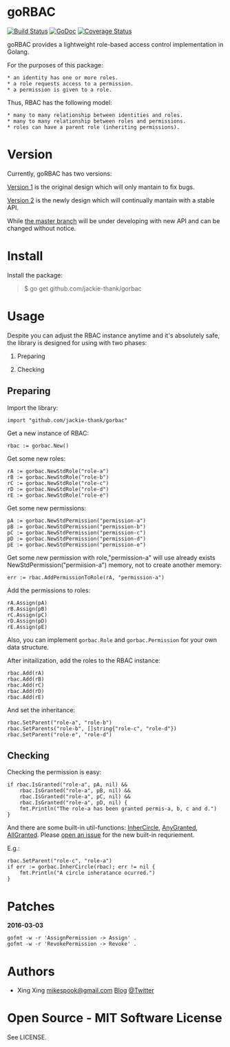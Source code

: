 goRBAC 
======

[![Build Status](https://travis-ci.org/mikespook/gorbac.png?branch=master)](https://travis-ci.org/mikespook/gorbac)
[![GoDoc](https://godoc.org/github.com/mikespook/gorbac?status.png)](https://godoc.org/github.com/mikespook/gorbac)
[![Coverage Status](https://coveralls.io/repos/github/mikespook/gorbac/badge.svg?branch=master)](https://coveralls.io/github/mikespook/gorbac?branch=master)

goRBAC provides a lightweight role-based access control implementation
in Golang.

For the purposes of this package:

	* an identity has one or more roles.
	* a role requests access to a permission.
	* a permission is given to a role.

Thus, RBAC has the following model:

	* many to many relationship between identities and roles.
	* many to many relationship between roles and permissions.
	* roles can have a parent role (inheriting permissions).

Version
=======

Currently, goRBAC has two versions:

[Version 1](https://github.com/mikespook/gorbac/tree/v1.dev) is the original design which will only mantain to fix bugs.

[Version 2](https://github.com/mikespook/gorbac/tree/v2.dev) is the newly design which will continually mantain with a stable API.


While [the master branch](https://github.com/mikespook/gorbac) will be under developing with new API and can be changed without notice.


Install
=======

Install the package:

> $ go get github.com/jackie-thank/gorbac
	
Usage
=====

Despite you can adjust the RBAC instance anytime and it's absolutely safe, the library is designed for using with two phases:

1. Preparing

2. Checking

Preparing
---------

Import the library:

	import "github.com/jackie-thank/gorbac"

Get a new instance of RBAC:

	rbac := gorbac.New()

Get some new roles:

	rA := gorbac.NewStdRole("role-a")
	rB := gorbac.NewStdRole("role-b")
	rC := gorbac.NewStdRole("role-c")
	rD := gorbac.NewStdRole("role-d")
	rE := gorbac.NewStdRole("role-e")

Get some new permissions:

	pA := gorbac.NewStdPermission("permission-a")
	pB := gorbac.NewStdPermission("permission-b")
	pC := gorbac.NewStdPermission("permission-c")
	pD := gorbac.NewStdPermission("permission-d")
	pE := gorbac.NewStdPermission("permission-e")
	
Get some new permission with role,"permission-a" will use already exists NewStdPermission("permiision-a") memory, not to create another memory:
	
	err := rbac.AddPermissionToRole(rA, "permission-a")
	
Add the permissions to roles:

	rA.Assign(pA)
	rB.Assign(pB)
	rC.Assign(pC)
	rD.Assign(pD)
	rE.Assign(pE)

Also, you can implement `gorbac.Role` and `gorbac.Permission` for your own data structure.

After initailization, add the roles to the RBAC instance:

	rbac.Add(rA)
	rbac.Add(rB)
	rbac.Add(rC)
	rbac.Add(rD)
	rbac.Add(rE)

And set the inheritance:

	rbac.SetParent("role-a", "role-b")
	rbac.SetParents("role-b", []string{"role-c", "role-d"})
	rbac.SetParent("role-e", "role-d")

Checking
--------

Checking the permission is easy:

	if rbac.IsGranted("role-a", pA, nil) &&
		rbac.IsGranted("role-a", pB, nil) &&
		rbac.IsGranted("role-a", pC, nil) &&
		rbac.IsGranted("role-a", pD, nil) {
		fmt.Println("The role-a has been granted permis-a, b, c and d.")
	}


And there are some built-in util-functions: 
[InherCircle](https://godoc.org/github.com/mikespook/gorbac#InherCircle),
[AnyGranted](https://godoc.org/github.com/mikespook/gorbac#AnyGranted), 
[AllGranted](https://godoc.org/github.com/mikespook/gorbac#AllGranted). 
Please [open an issue](https://github.com/mikespook/gorbac/issues/new) 
for the new built-in requriement.

E.g.:

	rbac.SetParent("role-c", "role-a")
	if err := gorbac.InherCircle(rbac); err != nil {
		fmt.Println("A circle inheratance ocurred.")
	}

Patches
=======

__2016-03-03__

    gofmt -w -r 'AssignPermission -> Assign' .
	gofmt -w -r 'RevokePermission -> Revoke' .


Authors
=======

 * Xing Xing <mikespook@gmail.com> [Blog](http://mikespook.com) 
[@Twitter](http://twitter.com/mikespook)

Open Source - MIT Software License
==================================

See LICENSE.
